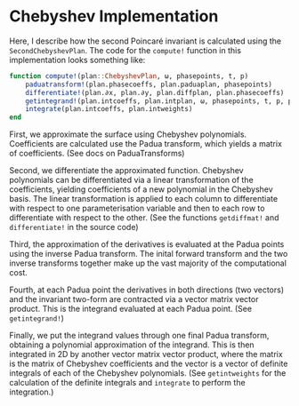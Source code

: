 # Chebyshev Implementation

Here, I describe how the second Poincaré invariant is calculated using the `SecondChebyshevPlan`.
The code for the `compute!` function in this implementation looks something like:

```Julia
function compute!(plan::ChebyshevPlan, ω, phasepoints, t, p)
    paduatransform!(plan.phasecoeffs, plan.paduaplan, phasepoints)
    differentiate!(plan.∂x, plan.∂y, plan.diffplan, plan.phasecoeffs)
    getintegrand!(plan.intcoeffs, plan.intplan, ω, phasepoints, t, p, plan.∂x, plan.∂y)
    integrate(plan.intcoeffs, plan.intweights)
end
```

First, we approximate the surface using Chebyshev polynomials. Coefficients are calculated use the Padua transform, which yields a matrix of coefficients. (See docs on PaduaTransforms)

Second, we differentiate the approximated function. Chebyshev polynomials can be differentiated via a linear transformation of the coefficients, yielding coefficients of a new polynomial in the Chebyshev basis. The linear transformation is applied to each column to differentiate with respect to one parameterisation variable and then to each row to differentiate with respect to the other. (See the functions `getdiffmat!` and `differentiate!` in the source code)

Third, the approximation of the derivatives is evaluated at the Padua points using the inverse Padua transform. The inital forward transform and the two inverse transforms together make up the vast majority of the computational cost.

Fourth, at each Padua point the derivatives in both directions (two vectors) and the invariant two-form are contracted via a vector matrix vector product. This is the integrand evaluated at each Padua point. (See `getintegrand!`)

Finally, we put the integrand values through one final Padua transform, obtaining a polynomial approximation of the integrand. This is then integrated in 2D by another vector matrix vector product, where the matrix is the matrix of Chebyshev coefficients and the vector is a vector of definite integrals of each of the Chebyshev polynomials. (See `getintweights` for the calculation of the definite integrals and `integrate` to perform the integration.)
